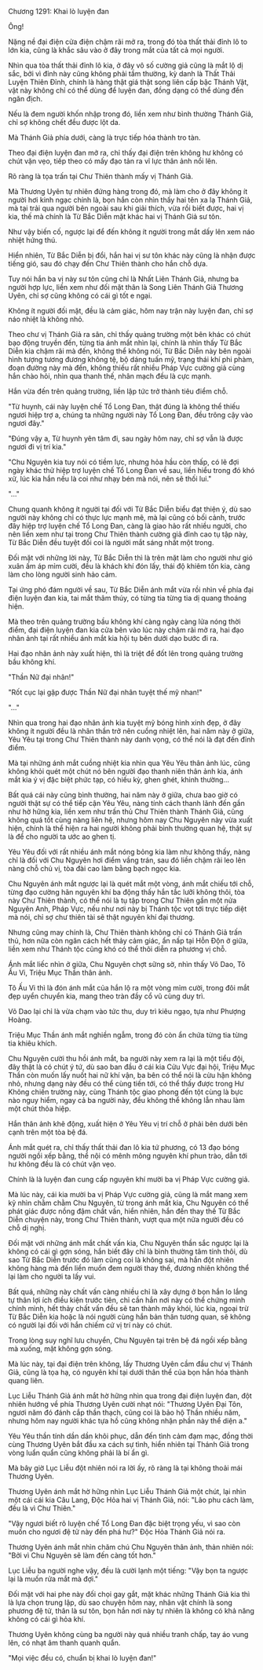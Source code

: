 




Chương 1291: Khai lò luyện đan


Ông!

Nặng nề đại điện cửa điện chậm rãi mở ra, trong đó tòa thất thải đỉnh lô to lớn kia, cũng là khắc sâu vào ở đây trong mắt của tất cả mọi người.

Nhìn qua tòa thất thải đỉnh lô kia, ở đây vô số cường giả cũng là mắt lộ dị sắc, bởi vì đỉnh này cũng không phải tầm thường, kỳ danh là Thất Thải Luyện Thiên Đỉnh, chính là hàng thật giá thật song liên cấp bậc Thánh Vật, vật này không chỉ có thể dùng để luyện đan, đồng dạng có thể dùng đến ngăn địch.

Nếu là đem người khốn nhập trong đó, liền xem như bình thường Thánh Giả, chỉ sợ không chết đều được lột da.

Mà Thánh Giả phía dưới, càng là trực tiếp hóa thành tro tàn.

Theo đại điện luyện đan mở ra, chỉ thấy đại điện trên không hư không có chút vặn vẹo, tiếp theo có mấy đạo tản ra vĩ lực thân ảnh nổi lên.

Rõ ràng là tọa trấn tại Chư Thiên thành mấy vị Thánh Giả.

Mà Thương Uyên tự nhiên đứng hàng trong đó, mà làm cho ở đây không ít người hơi kinh ngạc chính là, bọn hắn còn nhìn thấy hai tên xa lạ Thánh Giả, mà tại trải qua người bên ngoài sau khi giải thích, vừa rồi biết được, hai vị kia, thế mà chính là Từ Bắc Diễn mặt khác hai vị Thánh Giả sư tôn.

Như vậy biến cố, ngược lại để đến không ít người trong mắt dấy lên xem náo nhiệt hứng thú.

Hiển nhiên, Từ Bắc Diễn bị đổi, hắn hai vị sư tôn khác này cũng là nhận được tiếng gió, sau đó chạy đến Chư Thiên thành cho hắn chỗ dựa.

Tuy nói hắn ba vị này sư tôn cũng chỉ là Nhất Liên Thánh Giả, nhưng ba người hợp lực, liền xem như đối mặt thân là Song Liên Thánh Giả Thương Uyên, chỉ sợ cũng không có cái gì tốt e ngại.

Không ít người đối mặt, đều là cảm giác, hôm nay trận này luyện đan, chỉ sợ náo nhiệt là không nhỏ.

Theo chư vị Thánh Giả ra sân, chỉ thấy quảng trường một bên khác có chút bạo động truyền đến, từng tia ánh mắt nhìn lại, chính là nhìn thấy Từ Bắc Diễn kia chậm rãi mà đến, không thể không nói, Từ Bắc Diễn này bên ngoài hình tượng tương đương không tệ, bộ dáng tuấn mỹ, trạng thái khí phi phàm, đoạn đường này mà đến, không thiếu rất nhiều Pháp Vực cường giả cùng hắn chào hỏi, nhìn qua thanh thế, nhân mạch đều là cực mạnh.

Hắn vừa đến trên quảng trường, liền lập tức trở thành tiêu điểm chỗ.

"Từ huynh, cái này luyện chế Tổ Long Đan, thật đúng là không thể thiếu ngươi hiệp trợ a, chúng ta những người này Tổ Long Đan, đều trông cậy vào ngươi đây."

"Đúng vậy a, Từ huynh yên tâm đi, sau ngày hôm nay, chỉ sợ vẫn là được ngươi đi vị trí kia."

"Chu Nguyên kia tuy nói có tiềm lực, nhưng hỏa hầu còn thấp, có lẽ đợi ngày khác thử hiệp trợ luyện chế Tổ Long Đan về sau, liền hiểu trong đó khó xử, lúc kia hắn nếu là coi như nhạy bén mà nói, nên sẽ thối lui."

"..."

Chung quanh không ít người tại đối với Từ Bắc Diễn biểu đạt thiện ý, dù sao người này không chỉ có thực lực mạnh mẽ, mà lại cũng có bối cảnh, trước đây hiệp trợ luyện chế Tổ Long Đan, càng là giao hảo rất nhiều người, cho nên liền xem như tại trong Chư Thiên thành cường giả đỉnh cao tụ tập này, Từ Bắc Diễn đều tuyệt đối coi là người mắt sáng nhất một trong.

Đối mặt với những lời này, Từ Bắc Diễn thì là trên mặt làm cho người như gió xuân ấm áp mỉm cười, đều là khách khí đón lấy, thái độ khiêm tốn kia, càng làm cho lòng người sinh hảo cảm.

Tại ứng phó đám người về sau, Từ Bắc Diễn ánh mắt vừa rồi nhìn về phía đại điện luyện đan kia, tai mắt thâm thúy, có từng tia từng tia dị quang thoáng hiện.

Mà theo trên quảng trường bầu không khí càng ngày càng lửa nóng thời điểm, đại điện luyện đan kia cửa bên vào lúc này chậm rãi mở ra, hai đạo nhân ảnh tại rất nhiều ánh mắt kia hội tụ bên dưới dạo bước đi ra.

Hai đạo nhân ảnh này xuất hiện, thì là triệt để đốt lên trong quảng trường bầu không khí.

"Thần Nữ đại nhân!"

"Rốt cục lại gặp được Thần Nữ đại nhân tuyệt thế mỹ nhan!"

"..."

Nhìn qua trong hai đạo nhân ảnh kia tuyệt mỹ bóng hình xinh đẹp, ở đây không ít người đều là nhãn thần trở nên cuồng nhiệt lên, hai năm này ở giữa, Yêu Yêu tại trong Chư Thiên thành này danh vọng, có thể nói là đạt đến đỉnh điểm.

Mà tại những ánh mắt cuồng nhiệt kia nhìn qua Yêu Yêu thân ảnh lúc, cũng không khỏi quét một chút nó bên người đạo thanh niên thân ảnh kia, ánh mắt kia ý vị đặc biệt phức tạp, có hiếu kỳ, ghen ghét, khinh thường...

Bất quá cái này cũng bình thường, hai năm này ở giữa, chưa bao giờ có người thật sự có thể tiếp cận Yêu Yêu, nàng tính cách thanh lãnh đến gần như hờ hững kia, liền xem như trấn thủ Chư Thiên thành Thánh Giả, cũng không quá tốt cùng nàng liên hệ, nhưng hôm nay Chu Nguyên này vừa xuất hiện, chính là thể hiện ra hai người không phải bình thường quan hệ, thật sự là để cho người ta ước ao ghen tị.

Yêu Yêu đối với rất nhiều ánh mắt nóng bỏng kia làm như không thấy, nàng chỉ là đối với Chu Nguyên hơi điểm vầng trán, sau đó liền chậm rãi leo lên nàng chỗ chủ vị, tòa đài cao làm bằng bạch ngọc kia.

Chu Nguyên ánh mắt ngược lại là quét mắt một vòng, ánh mắt chiếu tới chỗ, từng đạo cường hãn nguyên khí ba động thấy hắn tắc lưỡi không thôi, tòa này Chư Thiên thành, có thể nói là tụ tập trong Chư Thiên gần một nửa Nguyên Anh, Pháp Vực, nếu như nơi này bị Thánh tộc vọt tới trực tiếp diệt mà nói, chỉ sợ chư thiên tài sẽ thật nguyên khí đại thương.

Nhưng cũng may chính là, Chư Thiên thành không chỉ có Thánh Giả trấn thủ, hơn nữa còn ngăn cách hết thảy cảm giác, ẩn nấp tại Hỗn Độn ở giữa, liền xem như Thánh tộc cũng khó có thể thôi diễn ra phương vị chỗ.

Ánh mắt liếc nhìn ở giữa, Chu Nguyên chợt sững sờ, nhìn thấy Võ Dao, Tô Ấu Vi, Triệu Mục Thần thân ảnh.

Tô Ấu Vi thì là đón ánh mắt của hắn lộ ra một vòng mỉm cười, trong đôi mắt đẹp uyển chuyển kia, mang theo tràn đầy cổ vũ cùng duy trì.

Võ Dao lại chỉ là vừa chạm vào tức thu, duy trì kiêu ngạo, tựa như Phượng Hoàng.

Triệu Mục Thần ánh mắt nghiền ngẫm, trong đó còn ẩn chứa từng tia từng tia khiêu khích.

Chu Nguyên cười thu hồi ánh mắt, ba người này xem ra lại là một tiểu đội, đây thật là có chút ý tứ, dù sao ban đầu ở cái kia Cửu Vực đại hội, Triệu Mục Thần còn muốn lấy nuốt hai nữ khí vận, ba bên có thể nói là cừu hận không nhỏ, nhưng dạng này đều có thể cùng tiến tới, có thể thấy được trong Hư Không chiến trường này, cùng Thánh tộc giao phong đến tột cùng là bực nào nguy hiểm, ngay cả ba người này, đều không thể không lẫn nhau làm một chút thỏa hiệp.

Hắn thân ảnh khẽ động, xuất hiện ở Yêu Yêu vị trí chỗ ở phải bên dưới bên cạnh trên một tòa bệ đá.

Ánh mắt quét ra, chỉ thấy thất thải đan lô kia tứ phương, có 13 đạo bóng người ngồi xếp bằng, thể nội có mênh mông nguyên khí phun trào, dẫn tới hư không đều là có chút vặn vẹo.

Chính là là luyện đan cung cấp nguyên khí mười ba vị Pháp Vực cường giả.

Mà lúc này, cái kia mười ba vị Pháp Vực cường giả, cũng là mắt mang xem kỹ nhìn chằm chằm Chu Nguyên, từ trong ánh mắt kia, Chu Nguyên có thể phát giác được nồng đậm chất vấn, hiển nhiên, hắn đến thay thế Từ Bắc Diễn chuyện này, trong Chư Thiên thành, vượt qua một nửa người đều có chỗ dị nghị.

Đối mặt với những ánh mắt chất vấn kia, Chu Nguyên thần sắc ngược lại là không có cái gì gợn sóng, hắn biết đây chỉ là bình thường tâm tính thôi, dù sao Từ Bắc Diễn trước đó làm cũng coi là không sai, mà hắn đột nhiên không hàng mà đến liền muốn đem người thay thế, đương nhiên không thể lại làm cho người ta lấy vui.

Bất quá, những này chất vấn càng nhiều chỉ là xây dựng ở bọn hắn lo lắng tự thân lợi ích điều kiện trước tiên, chỉ cần hắn nơi này có thể chứng minh chính mình, hết thảy chất vấn đều sẽ tan thành mây khói, lúc kia, ngoại trừ Từ Bắc Diễn kia hoặc là nói người cùng hắn bản thân tương quan, sẽ không có người lại đối với hắn chiếm cứ vị trí này có chút.

Trong lòng suy nghĩ lưu chuyển, Chu Nguyên tại trên bệ đá ngồi xếp bằng mà xuống, mặt không gợn sóng.

Mà lúc này, tại đại điện trên không, lấy Thương Uyên cầm đầu chư vị Thánh Giả, cũng là tọa hạ, có nguyên khí tại dưới thân thể của bọn hắn hóa thành quang liên.

Lục Liễu Thánh Giả ánh mắt hờ hững nhìn qua trong đại điện luyện đan, đột nhiên hướng về phía Thương Uyên cười nhạt nói: "Thương Uyên Đại Tôn, ngươi năm đó đánh cắp thần thạch, cũng coi là bảo hộ Thần nhiều năm, nhưng hôm nay người khác tựa hồ cũng không nhận phần này thể diện a."

Yêu Yêu thần tính dần dần khôi phục, dẫn đến tình cảm đạm mạc, đồng thời cùng Thương Uyên bắt đầu xa cách sự tình, hiển nhiên tại Thánh Giả trong vòng luẩn quẩn cũng không phải là bí ẩn gì.

Mà bây giờ Lục Liễu đột nhiên nói ra lời ấy, rõ ràng là tại không thoải mái Thương Uyên.

Thương Uyên ánh mắt hờ hững nhìn Lục Liễu Thánh Giả một chút, lại nhìn một cái cái kia Câu Lang, Độc Hỏa hai vị Thánh Giả, nói: "Lão phu cách làm, đều là vì Chư Thiên."

"Vậy ngươi biết rõ luyện chế Tổ Long Đan đặc biệt trọng yếu, vì sao còn muốn cho ngươi đệ tử này đến phá hư?" Độc Hỏa Thánh Giả nói ra.

Thương Uyên ánh mắt nhìn chăm chú Chu Nguyên thân ảnh, thản nhiên nói: "Bởi vì Chu Nguyên sẽ làm đến càng tốt hơn."

Lục Liễu ba người nghe vậy, đều là cười lạnh một tiếng: "Vậy bọn ta ngược lại là muốn rửa mắt mà đợi."

Đối mặt với hai phe này đối chọi gay gắt, mặt khác những Thánh Giả kia thì là lựa chọn trung lập, dù sao chuyện hôm nay, nhân vật chính là song phương đệ tử, thân là sư tôn, bọn hắn nơi này tự nhiên là không có khả năng không có cái gì hỏa khí.

Thương Uyên không cùng ba người này quá nhiều tranh chấp, tay áo vung lên, có nhạt âm thanh quanh quẩn.

"Mọi việc đều có, chuẩn bị khai lò luyện đan!"




